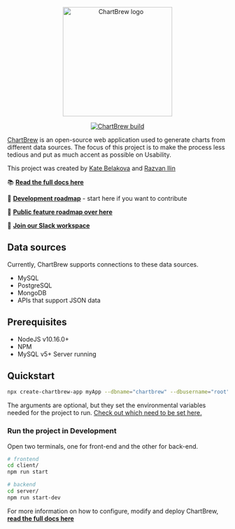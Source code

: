 <p align="center">
  <a href="https://chartbrew.com">
    <img src="https://docs.chartbrew.com/assets/cb_logo_4.png" alt="ChartBrew logo" width="250"/>
  </a>
</a>

<p align="center">
  <a href="https:/\/circleci.com/gh/razvanilin/chartbrew">
    <img src="https://circleci.com/gh/chartbrew/chartbrew.svg?style=svg" alt="ChartBrew build" />
  </a>
</p>

[ChartBrew](https://chartbrew.com) is an open-source web application used to generate charts from different data sources. The focus of this project is to make the process less tedious and put as much accent as possible on Usability.

This project was created by [Kate Belakova](https://github.com/belakova) and [Razvan Ilin](https://github.com/razvanilin)

📚 [**Read the full docs here**](https://docs.chartbrew.com)

🔧 [**Development roadmap**](https://github.com/orgs/chartbrew/projects/1) - start here if you want to contribute

🚙 [**Public feature roadmap over here**](https://trello.com/b/IQ7eiDqZ/chartbrew-roadmap)

💬 [**Join our Slack workspace**](https://join.slack.com/t/chartbrew/shared_invite/enQtODU3MzYzNTkwOTMwLTZiOTA5YzczODUzZGFiZmQyMGI1ZGVmZGI4YTVmOTBkMTI0YzQ2ZjJjOGI5NzQ0NmNmYzRmMDk3MmY4YmI4MTI)

## Data sources

Currently, ChartBrew supports connections to these data sources.

* MySQL
* PostgreSQL
* MongoDB
* APIs that support JSON data

## Prerequisites

* NodeJS v10.16.0+
* NPM
* MySQL v5+ Server running

## Quickstart

```sh
npx create-chartbrew-app myApp --dbname="chartbrew" --dbusername="root" --dbpassword="" --dbhost="localhost"
```

The arguments are optional, but they set the environmental variables needed for the project to run. [Check out which need to be set here.](https://docs.chartbrew.com/#set-up-environmental-variables)

### Run the project in Development

Open two terminals, one for front-end and the other for back-end.

```sh
# frontend
cd client/
npm run start

# backend
cd server/
npm run start-dev
```

For more information on how to configure, modify and deploy ChartBrew, [**read the full docs here**](https://docs.chartbrew.com)
